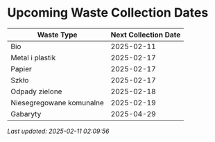 # Upcoming Waste Collection Dates

| Waste Type | Next Collection Date |
|------------|----------------------|
| Bio | 2025-02-11 |
| Metal i plastik | 2025-02-17 |
| Papier | 2025-02-17 |
| Szkło | 2025-02-17 |
| Odpady zielone | 2025-02-18 |
| Niesegregowane komunalne | 2025-02-19 |
| Gabaryty | 2025-04-29 |


*Last updated: 2025-02-11 02:09:56*
